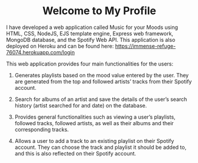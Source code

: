 <h1 align="center">Welcome to My Profile</h1>

I have developed a web application called Music for your Moods using HTML, CSS, NodeJS, EJS template engine, Express web framework, MongoDB database, and the Spotify Web API. This application is also deployed on Heroku and can be found here: https://immense-refuge-76074.herokuapp.com/login

This web application provides four main functionalities for the users:
1. Generates playlists based on the mood value entered by the user. They are generated from the top and followed artists’ tracks from their Spotify account.
   
2. Search for albums of an artist and save the details of the user’s search history (artist searched for and date) on the database.
   
3. Provides general functionalities such as viewing a user’s playlists, followed tracks, followed artists, as well as their albums and their corresponding tracks.
   
4. Allows a user to add a track to an existing playlist on their Spotify account. They can choose the track and playlist it should be added to, and this is also reflected on their Spotify account.
